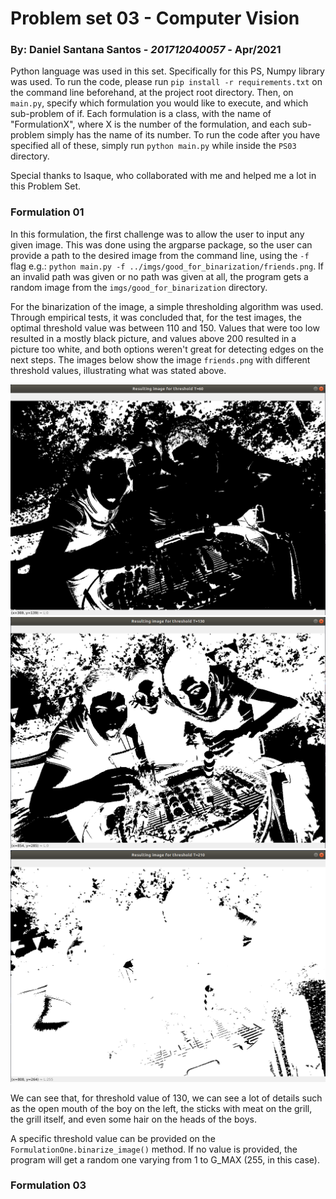 # Problem set 03 - Computer Vision

### By: Daniel Santana Santos - *201712040057* - Apr/2021

Python language was used in this set. Specifically for this
PS, Numpy library was used. To run the code, please run `pip install -r requirements.txt` on the
command line beforehand, at the project root directory. Then, on `main.py`, specify which formulation you would like to
execute, and which sub-problem of if. Each formulation is a class, with the name of "FormulationX", where X is the 
number of the formulation, and each sub-problem simply has the name of its number. To run the code after you have 
specified all of these, simply run `python main.py` while inside the `PS03` directory.

Special thanks to Isaque, who collaborated with me and helped me a lot in this Problem Set.

### Formulation 01

In this formulation, the first challenge was to allow the user to input any given image. This was done using the argparse
package, so the user can provide a path to the desired image from the command line, using the `-f` flag 
e.g.: `python main.py -f ../imgs/good_for_binarization/friends.png`. If an invalid path was given or no path was given
at all, the program gets a random image from the `imgs/good_for_binarization` directory.

For the binarization of the image, a simple thresholding algorithm was used. Through empirical tests, it was concluded
that, for the test images, the optimal threshold value was between 110 and 150. Values that were too low resulted in a
mostly black picture, and values above 200 resulted in a picture too white, and both options weren't great for detecting
edges on the next steps. The images below show the image `friends.png` with different threshold values, illustrating what
was stated above.

![Threshold value of 60](resulting_imgs/f_one/t60.png)
![Threshold value of 130](resulting_imgs/f_one/t130.png)
![Threshold value of 210](resulting_imgs/f_one/t210.png)

We can see that, for threshold value of 130, we can see a lot of details such as the open mouth of the boy on the left,
the sticks with meat on the grill, the grill itself, and even some hair on the heads of the boys.

A specific threshold value can be provided on the `FormulationOne.binarize_image()` method. If no value is provided, the
program will get a random one varying from 1 to G_MAX (255, in this case).

### Formulation 03


